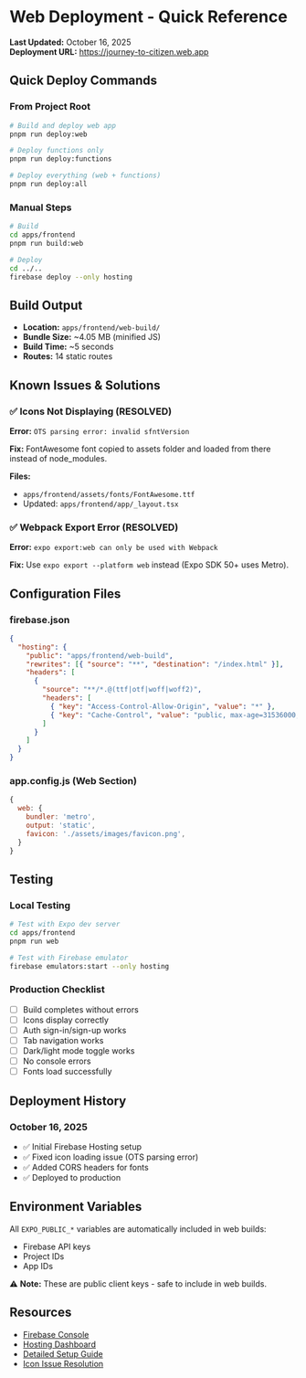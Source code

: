 # Web Deployment - Quick Reference

**Last Updated:** October 16, 2025  
**Deployment URL:** https://journey-to-citizen.web.app

## Quick Deploy Commands

### From Project Root
```bash
# Build and deploy web app
pnpm run deploy:web

# Deploy functions only
pnpm run deploy:functions

# Deploy everything (web + functions)
pnpm run deploy:all
```

### Manual Steps
```bash
# Build
cd apps/frontend
pnpm run build:web

# Deploy
cd ../..
firebase deploy --only hosting
```

## Build Output
- **Location:** `apps/frontend/web-build/`
- **Bundle Size:** ~4.05 MB (minified JS)
- **Build Time:** ~5 seconds
- **Routes:** 14 static routes

## Known Issues & Solutions

### ✅ Icons Not Displaying (RESOLVED)
**Error:** `OTS parsing error: invalid sfntVersion`

**Fix:** FontAwesome font copied to assets folder and loaded from there instead of node_modules.

**Files:**
- `apps/frontend/assets/fonts/FontAwesome.ttf`
- Updated: `apps/frontend/app/_layout.tsx`

### ✅ Webpack Export Error (RESOLVED)
**Error:** `expo export:web can only be used with Webpack`

**Fix:** Use `expo export --platform web` instead (Expo SDK 50+ uses Metro).

## Configuration Files

### firebase.json
```json
{
  "hosting": {
    "public": "apps/frontend/web-build",
    "rewrites": [{ "source": "**", "destination": "/index.html" }],
    "headers": [
      {
        "source": "**/*.@(ttf|otf|woff|woff2)",
        "headers": [
          { "key": "Access-Control-Allow-Origin", "value": "*" },
          { "key": "Cache-Control", "value": "public, max-age=31536000, immutable" }
        ]
      }
    ]
  }
}
```

### app.config.js (Web Section)
```javascript
{
  web: {
    bundler: 'metro',
    output: 'static',
    favicon: './assets/images/favicon.png',
  }
}
```

## Testing

### Local Testing
```bash
# Test with Expo dev server
cd apps/frontend
pnpm run web

# Test with Firebase emulator
firebase emulators:start --only hosting
```

### Production Checklist
- [ ] Build completes without errors
- [ ] Icons display correctly
- [ ] Auth sign-in/sign-up works
- [ ] Tab navigation works
- [ ] Dark/light mode toggle works
- [ ] No console errors
- [ ] Fonts load successfully

## Deployment History

### October 16, 2025
- ✅ Initial Firebase Hosting setup
- ✅ Fixed icon loading issue (OTS parsing error)
- ✅ Added CORS headers for fonts
- ✅ Deployed to production

## Environment Variables
All `EXPO_PUBLIC_*` variables are automatically included in web builds:
- Firebase API keys
- Project IDs
- App IDs

⚠️ **Note:** These are public client keys - safe to include in web builds.

## Resources
- [Firebase Console](https://console.firebase.google.com/project/journey-to-citizen/overview)
- [Hosting Dashboard](https://console.firebase.google.com/project/journey-to-citizen/hosting)
- [Detailed Setup Guide](./2025-10-16_firebase-hosting-setup.md)
- [Icon Issue Resolution](./2025-10-16_icon-loading-issue.md)
